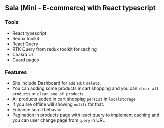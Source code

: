 ## Sala (Mini - E-commerce) with React typescript

### Tools

- React typescript
- Redux toolkit
- React Query
- RTK Query from redux toolkit for caching
- Chakra UI
- Guard pages

### Features

- Site include Dashboard for `add` `edit` `delete`.
- You can adding some products in cart shopping and you can `clear all products` or `clear one of products`.
- All products added in cart shopping `persist` in `localstorage`
- If you are offline will showing `notifi` for that.
- Enhance scroll behavior
- Pagination in products page with react query to implement caching and you can user change page from `query` in URL
